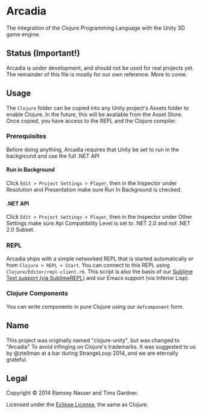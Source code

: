 Arcadia
=======
The integration of the Clojure Programming Language with the Unity 3D game engine.

Status (Important!)
-------------------
Arcadia is under development, and should not be used for real projects yet. The remainder of this file is mostly for our own reference. More to come.

Usage
-----
The `Clojure` folder can be copied into any Unity project's Assets folder to enable Clojure. In the future, this will be available from the Asset Store. Once copied, you have access to the REPL and the Clojure compiler.

### Prerequisites
Before doing anything, Arcadia requires that Unity be set to run in the background and use the full .NET API

#### Run in Background
Click `Edit > Project Settings > Player`, then in the Inspector under Resolution and Presentation make sure Run In Background is checked.

#### .NET API
Click `Edit > Project Settings > Player`, then in the Inspector under Other Settings make sure Api Compatibility Level is set to .NET 2.0 and not .NET 2.0 Subset.

### REPL
Arcadia ships with a simple networked REPL that is started automatically or from `Clojure > REPL > Start`. You can connect to this REPL using `Clojure/Editor/repl-client.rb`. This script is also the basis of our [Sublime Text support (via SublimeREPL)](https://github.com/clojure-unity/repl-sublimetext) and our Emacs support (via Inferior Lisp).

### Clojure Components
You can write components in pure Clojure using our `defcomponent` form.

Name
-----
This project was originally named "clojure-unity", but was changed to "Arcadia" To avoid infinging on Clojure's trademarks. It was suggested to us by @ztellman at a bar during StrangeLoop 2014, and we are eternally grateful.

Legal
-----
Copyright © 2014 Ramsey Nasser and Tims Gardner.

Licensed under the [Eclipse License](https://www.eclipse.org/legal/epl-v10.html), the same as Clojure.

